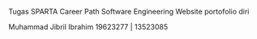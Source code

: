 Tugas SPARTA Career Path Software Engineering
Website portofolio diri

Muhammad Jibril Ibrahim
19623277 | 13523085
